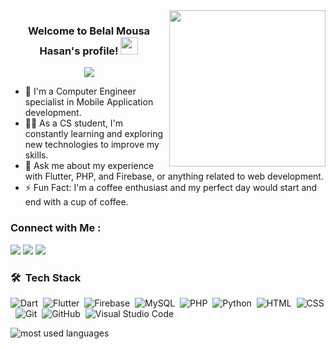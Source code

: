 
<img width="250" align="right" src="https://c.tenor.com/_DOBjnGspYAAAAAM/code-coding.gif">

<h3 align="center">
  Welcome to Belal Mousa Hasan's profile!
  <img src="https://media.giphy.com/media/hvRJCLFzcasrR4ia7z/giphy.gif" width="28">
</h3>

<!-- Typing SVG by DenverCoder1 - https://github.com/DenverCoder1/readme-typing-svg -->
<p align="center">
  <a href="https://github.com/DenverCoder1/readme-typing-svg"><img src="https://readme-typing-svg.herokuapp.com/?lines=Mobile%20Application%20developer;Always%20learning%20new%20things&font=Fira%20Code&center=true&width=440&height=45&color=f75c7e&vCenter=true&size=22"></a>
</p> 

- 🏢 I'm a Computer Engineer specialist in Mobile Application development.
- 👨‍💻 As a CS student, I'm constantly learning and exploring new technologies to improve my skills.
- 💬 Ask me about my experience with Flutter, PHP, and Firebase, or anything related to web development.
- ⚡ Fun Fact: I'm a coffee enthusiast and my perfect day would start and end with a cup of coffee.


### Connect with Me :

<a href="https://www.linkedin.com/in/belal-mousa-hasan/" target="_blank"><img src="https://img.shields.io/badge/-Belal%20MousaHasan-0077B5?style=for-the-badge&logo=Linkedin&logoColor=white"/></a>
<a href="https://t.me/belalmh" target="_blank"><img src="https://img.shields.io/badge/-Belal%20MousaHasan-0077B5?style=for-the-badge&logo=Telegram&logoColor=white"/></a>
<a href="https://www.facebook.com/belal.mh.98" target="_blank"><img src="https://img.shields.io/badge/-Belal%20MousaHasan-0077B5?style=for-the-badge&logo=Facebook&logoColor=white"/></a>


### 🛠 &nbsp;Tech Stack

![Dart](https://img.shields.io/badge/-Dart-05122A?style=flat&logo=Dart&logoColor=1572B6)&nbsp; 
![Flutter](https://img.shields.io/badge/-Flutter-05122A?style=flat&logo=Flutter)&nbsp; 
![Firebase](https://img.shields.io/badge/-firebase-05122A?style=flat&logo=firebase&logoColor=339933)&nbsp; 
![MySQL](https://img.shields.io/badge/-mysql-05122A?style=flat&logo=mysql&logoColor=1572B6)&nbsp; 
![PHP](https://img.shields.io/badge/-php-05122A?style=flat&logo=php)&nbsp; 
![Python](https://img.shields.io/badge/-Python%20-05122A?style=flat&logo=python)&nbsp; 
![HTML](https://img.shields.io/badge/-HTML-05122A?style=flat&logo=HTML5)&nbsp; 
![CSS](https://img.shields.io/badge/-CSS-05122A?style=flat&logo=CSS3&logoColor=1572B6)&nbsp; 
![Git](https://img.shields.io/badge/-Git-05122A?style=flat&logo=git)&nbsp; 
![GitHub](https://img.shields.io/badge/-GitHub-05122A?style=flat&logo=github)&nbsp; 
![Visual Studio Code](https://img.shields.io/badge/-Visual%20Studio%20Code-05122A?style=flat&logo=visual-studio-code&logoColor=007ACC)&nbsp; 




<img align="left" src="https://github-readme-stats.vercel.app/api/top-langs?username=BelalMousaHasan&show_icons=true&locale=en&layout=compact&theme=radical" alt="most used languages" />

